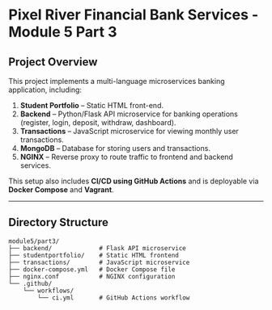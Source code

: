 # Pixel River Financial Bank Services - Module 5 Part 3

## Project Overview

This project implements a multi-language microservices banking application, including:

1. **Student Portfolio** – Static HTML front-end.
2. **Backend** – Python/Flask API microservice for banking operations (register, login, deposit, withdraw, dashboard).
3. **Transactions** – JavaScript microservice for viewing monthly user transactions.
4. **MongoDB** – Database for storing users and transactions.
5. **NGINX** – Reverse proxy to route traffic to frontend and backend services.

This setup also includes **CI/CD using GitHub Actions** and is deployable via **Docker Compose** and **Vagrant**.

---

## Directory Structure

```text
module5/part3/
├── backend/             # Flask API microservice
├── studentportfolio/    # Static HTML frontend
├── transactions/        # JavaScript microservice
├── docker-compose.yml   # Docker Compose file
├── nginx.conf           # NGINX configuration
└── .github/
    └── workflows/
        └── ci.yml       # GitHub Actions workflow
